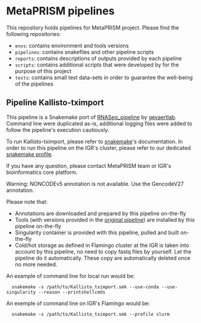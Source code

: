 # MetaPRISM pipelines

This repository holds pipelines for MetaPRISM project. Please find the following repositories:

-   `envs`: contains environment and tools versions
-   `pipelines`: contains snakefiles and other pipeline scripts
-   `reports`: contains descriptions of outputs provided by each pipeline
-   `scripts`: contains additional scripts that were developed by for the purpose of this project
-   `tests`: contains small test data-sets in order to guarantee the well-being of the pipelines


## Pipeline Kallisto-tximport

This pipeline is a Snakemake port of [RNASeq_pipeline](https://github.com/gevaertlab/RNASeq_pipeline) by [gevaertlab](https://github.com/gevaertlab). Command line were duplicated as-is, additional logging files were added to follow the pipeline's execution cautiously.

To run Kallisto-tximport, please refer to [snakemake](https://snakemake.readthedocs.io/en/stable/index.html)'s documentation. In order to run this pipeline on the IGR's cluster, please refer to our dedicated [snakemake profile](https://github.com/tdayris-perso/slurm).

If you have any question, please contact MetaPRISM team or IGR's bioinformatics core platform.

Warning: NONCODEv5 annotation is not available. Use the GencodeV27 annotation.

Please note that:

-   Annotations are downloaded and prepared by this pipeline on-the-fly
-   Tools (with versions provided in the [original pipeline](https://github.com/gevaertlab/RNASeq_pipeline)) are installed by this pipeline on-the-fly
-   Singularity container is provided with this pipeline, pulled and built on-the-fly
-   Cold/hot storage as defined in Flamingo cluster at the IGR is taken into account by this pipeline, no need to copy fastq files by yourself. Let the pipeline do it automatically. These copy are automatically deleted once no more needed.


An example of command line for local run would be:

      snakemake -s /path/to/Kallisto_tximport.smk --use-conda --use-singularity --reason --printshellcmds

An exemple of command line on IGR's Flamingo would be:

      snakemake -s /path/to/Kallisto_tximport.smk --profile slurm
